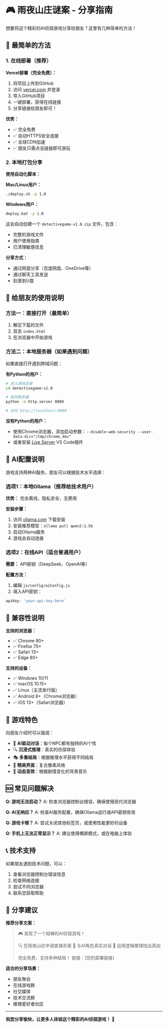 # 🎮 雨夜山庄谜案 - 分享指南

想要将这个精彩的AI侦探游戏分享给朋友？这里有几种简单的方法！

## 🚀 最简单的方法

### 1. 在线部署（推荐）

**Vercel部署（完全免费）：**
1. 将项目上传到GitHub
2. 访问 [vercel.com](https://vercel.com) 并登录
3. 导入GitHub项目
4. 一键部署，获得在线链接
5. 分享链接给朋友即可！

**优势：**
- ✅ 完全免费
- ✅ 自动HTTPS安全连接
- ✅ 全球CDN加速
- ✅ 朋友只需点击链接即可游玩

### 2. 本地打包分享

**使用自动化脚本：**

**Mac/Linux用户：**
```bash
./deploy.sh -p 1.0
```

**Windows用户：**
```cmd
deploy.bat -p 1.0
```

这会自动创建一个 `detectivegame-v1.0.zip` 文件，包含：
- 完整的游戏文件
- 用户使用指南
- 已清理敏感信息

**分享方式：**
- 通过网盘分享（百度网盘、OneDrive等）
- 通过聊天工具发送
- 刻录到U盘

## 🔧 给朋友的使用说明

### 方法一：直接打开（最简单）
1. 解压下载的文件
2. 双击 `index.html`
3. 在浏览器中开始游戏

### 方法二：本地服务器（如果遇到问题）
如果直接打开遇到跨域问题：

**有Python的用户：**
```bash
# 进入游戏目录
cd detectivegame-v1.0

# 启动服务器
python -m http.server 8080

# 访问 http://localhost:8080
```

**没有Python的用户：**
- 使用Chrome浏览器，添加启动参数：`--disable-web-security --user-data-dir="/tmp/chrome_dev"`
- 或者安装 [Live Server](https://marketplace.visualstudio.com/items?itemName=ritwickdey.LiveServer) VS Code插件

## 🤖 AI配置说明

游戏支持两种AI服务，朋友可以根据技术水平选择：

### 选项1：本地Ollama（推荐给技术用户）
**优势：** 完全离线，隐私安全，无费用

**安装步骤：**
1. 访问 [ollama.com](https://ollama.com) 下载安装
2. 安装推荐模型：`ollama pull qwen2:1.5b`
3. 启动Ollama服务
4. 游戏会自动连接

### 选项2：在线API（适合普通用户）
**需要：** API密钥（DeepSeek、OpenAI等）

**配置方法：**
1. 编辑 `js/config/aiConfig.js`
2. 填入API密钥：
```javascript
apiKey: 'your-api-key-here'
```

## 📱 兼容性说明

**支持的浏览器：**
- ✅ Chrome 80+
- ✅ Firefox 75+
- ✅ Safari 13+
- ✅ Edge 80+

**支持的设备：**
- ✅ Windows 10/11
- ✅ macOS 10.15+
- ✅ Linux（主流发行版）
- ✅ Android 8+（Chrome浏览器）
- ✅ iOS 13+（Safari浏览器）

## 🎯 游戏特色

向朋友介绍时可以强调：

- 🧠 **AI驱动对话**：每个NPC都有独特的AI个性
- 🔍 **沉浸式推理**：真实的侦探体验
- 🎭 **多重结局**：根据推理水平获得不同结局
- 🎨 **精美界面**：复古像素风格
- 🎵 **动态音效**：根据剧情变化的背景音乐

## 🆘 常见问题解决

**Q: 游戏无法启动？**
A: 检查浏览器控制台错误，确保使用现代浏览器

**Q: AI无响应？**
A: 检查AI服务配置，确保Ollama运行或API密钥有效

**Q: 游戏卡顿？**
A: 尝试关闭其他标签页，或使用性能更好的设备

**Q: 手机上无法正常显示？**
A: 建议使用横屏模式，或在电脑上体验

## 📞 技术支持

如果朋友遇到技术问题，可以：
1. 查看浏览器控制台错误信息
2. 检查网络连接
3. 尝试不同浏览器
4. 联系您获取帮助

## 🎉 分享建议

**推荐分享文案：**
> 🎮 发现了一个超棒的AI侦探游戏！
> 
> 🔍 在雨夜山庄中调查谋杀案
> 🤖 与AI角色真实对话
> 🧩 运用逻辑推理找出真凶
> 
> 完全免费，支持多种结局！
> 链接：[您的部署链接]

**适合的分享场景：**
- 朋友聚会
- 在线游戏群
- 社交媒体
- 技术交流群
- 推理爱好者社区

---

**祝您分享愉快，让更多人体验这个精彩的AI侦探游戏！** 🎊